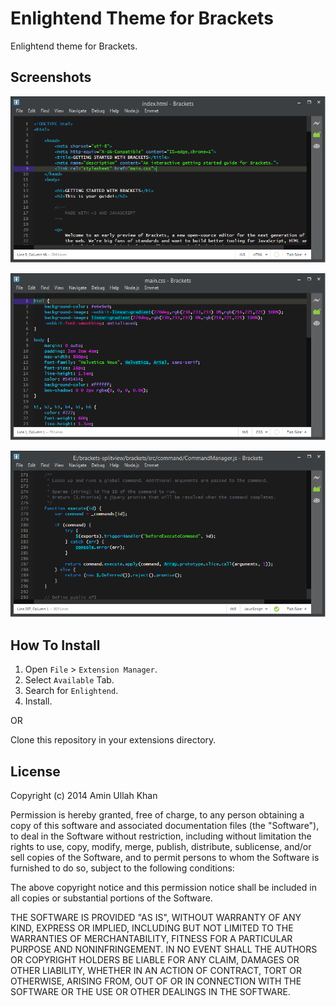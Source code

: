 Enlightend Theme for Brackets
=============================
Enlightend theme for Brackets.

Screenshots
----------
![HTML](screenshots/html.png)

![CSS](screenshots/css.png)

![JS](screenshots/js.png)

How To Install
--------------
1.	Open `File` > `Extension Manager`.
2.	Select `Available` Tab.
3.	Search for `Enlightend`.
4.	Install.

OR

Clone this repository in your extensions directory.

License
-------
Copyright (c) 2014 Amin Ullah Khan

Permission is hereby granted, free of charge, to any person obtaining a
copy of this software and associated documentation files (the "Software"),
to deal in the Software without restriction, including without limitation
the rights to use, copy, modify, merge, publish, distribute, sublicense,
and/or sell copies of the Software, and to permit persons to whom the
Software is furnished to do so, subject to the following conditions:

The above copyright notice and this permission notice shall be included in
all copies or substantial portions of the Software.

THE SOFTWARE IS PROVIDED "AS IS", WITHOUT WARRANTY OF ANY KIND, EXPRESS OR
IMPLIED, INCLUDING BUT NOT LIMITED TO THE WARRANTIES OF MERCHANTABILITY,
FITNESS FOR A PARTICULAR PURPOSE AND NONINFRINGEMENT. IN NO EVENT SHALL THE
AUTHORS OR COPYRIGHT HOLDERS BE LIABLE FOR ANY CLAIM, DAMAGES OR OTHER
LIABILITY, WHETHER IN AN ACTION OF CONTRACT, TORT OR OTHERWISE, ARISING
FROM, OUT OF OR IN CONNECTION WITH THE SOFTWARE OR THE USE OR OTHER
DEALINGS IN THE SOFTWARE.
